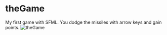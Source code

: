 # theGame
My first game with SFML. 
  You dodge the missiles with arrow keys and gain points. 
![theGame](https://github.com/anilicen/SFML-firstGame/assets/102220224/27124f09-8f6c-4ca6-9aba-b77bb6f2c13c)
